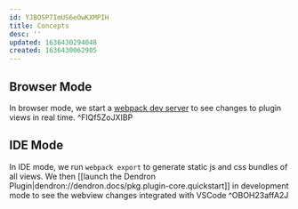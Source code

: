 ```yaml
---
id: YJBOSP7ImUS6eOwKXMPIH
title: Concepts
desc: ''
updated: 1636430294048
created: 1636430062905
---
```


## Browser Mode 

In browser mode, we start a [webpack dev server](https://webpack.js.org/configuration/dev-server/) to see changes to plugin views in real time.  ^FIQf5ZoJXIBP


## IDE Mode 

In IDE mode, we run `webpack export` to generate static js and css bundles of all views. We then [[launch the Dendron Plugin|dendron://dendron.docs/pkg.plugin-core.quickstart]] in development mode to see the webview changes integrated with VSCode ^OBOH23affA2J



